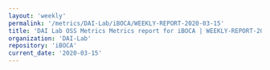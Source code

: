 ```yaml
---
layout: 'weekly'
permalink: '/metrics/DAI-Lab/iBOCA/WEEKLY-REPORT-2020-03-15'
title: 'DAI Lab OSS Metrics Metrics report for iBOCA | WEEKLY-REPORT-2020-03-15'
organization: 'DAI-Lab'
repository: 'iBOCA'
current_date: '2020-03-15'
---
```

